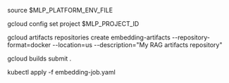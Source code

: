 source $MLP_PLATFORM_ENV_FILE

gcloud config set project $MLP_PROJECT_ID

gcloud artifacts repositories create embedding-artifacts --repository-format=docker --location=us --description="My RAG artifacts repository"

gcloud builds submit . 

kubectl apply -f embedding-job.yaml

